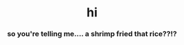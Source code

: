 <h1 align="center">hi</h1>
<h3 align="center">so you're telling me.... a shrimp fried that rice??!?</h1>
<br><br><br>
